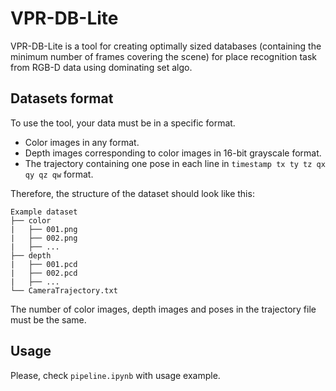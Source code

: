 # VPR-DB-Lite
VPR-DB-Lite is a tool for creating optimally sized databases 
(containing the minimum number of frames covering the scene) 
for place recognition task from RGB-D data using dominating set algo.

## Datasets format
To use the tool, your data must be in a specific format.
* Color images in any format.
* Depth images corresponding to color images in 16-bit grayscale format.
* The trajectory containing one pose in each line in `timestamp tx ty tz qx qy qz qw` format.

Therefore, the structure of the dataset should look like this:
```
Example dataset
├── color
|   ├── 001.png
|   ├── 002.png
|   ├── ...
├── depth
|   ├── 001.pcd
|   ├── 002.pcd
|   ├── ...
└── CameraTrajectory.txt
```
The number of color images, depth images and poses 
in the trajectory file must be the same.

## Usage
Please, check `pipeline.ipynb` with usage example.